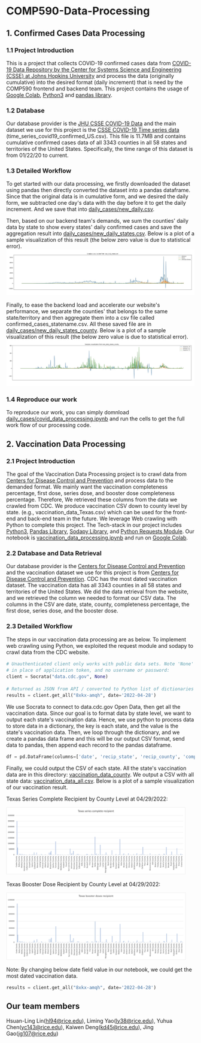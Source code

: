 # COMP590-Data-Processing
## 1. Confirmed Cases Data Processing
### 1.1 Project Introduction
This is a project that collects COVID-19 confirmed cases data from [COVID-19 Data Repository by the Center for Systems Science and Engineering (CSSE) at Johns Hopkins University](https://github.com/CSSEGISandData/COVID-19) 
and process the data (originally cumulative) into the desired format (daily increment) 
that is need by the COMP590 frontend and backend team. This project contains the usage of 
[Google Colab](https://colab.research.google.com/), [Python3](https://www.python.org/) 
and [pandas library](https://pandas.pydata.org/).

### 1.2 Database
Our database provider is the [JHU CSSE COVID-19 Data](https://github.com/CSSEGISandData/COVID-19) 
and the main dataset we use for this project is the [CSSE COVID-19 Time series data](https://github.com/CSSEGISandData/COVID-19/blob/master/csse_covid_19_data/csse_covid_19_time_series/time_series_covid19_confirmed_US.csv)
(time_series_covid19_confirmed_US.csv). This file is 11.7MB and contains cumulative confirmed 
cases data of all 3343 counties in all 58 states and territories of the United States. Specifically, 
the time range of this dataset is from 01/22/20 to current.

### 1.3 Detailed Workflow
To get started with our data processing, we firstly downloaded the dataset using pandas then directly 
converted the dataset into a pandas dataframe. Since that the original data is in cumulative form, and we 
desired the daily form, we subtracted one day's data with the day before it to get the daily increment. 
And we save that into [daily_cases/new_daily.csv](https://github.com/NUMBKV/COMP590-Data-Processing/blob/2f3621c39b0d5599fa7ba75eee4e8fb67c5e4a4d/daily_cases/new_daily_all.csv).

Then, based on our backend team's demands, we sum the counties' daily data by state to show every states' daily 
confirmed cases and save the aggregation result into [daily_cases/new_daily_states.csv](https://github.com/NUMBKV/COMP590-Data-Processing/blob/2f3621c39b0d5599fa7ba75eee4e8fb67c5e4a4d/daily_cases/new_daily_states.csv). 
Below is a plot of a sample visualization of this result (the below zero value is due to statistical error).
![Samples visualization from new_daily_states.csv](daily_cases/state.jpeg)

Finally, to ease the backend load and accelerate our website's performance, we separate the counties' that belongs to the same state/territory and then 
aggregate them into a csv file called confirmed_cases_statename.csv. 
All these saved file are in [daily_cases/new_daily_states_county](https://github.com/NUMBKV/COMP590-Data-Processing/blob/2f3621c39b0d5599fa7ba75eee4e8fb67c5e4a4d/daily_cases/new_daily_states_county).
Below is a plot of a sample visualization of this result (the below zero value is due to statistical error).
![Samples visualization from new_daily_states_county](daily_cases/county.jpeg)

### 1.4 Reproduce our work
To reproduce our work, you can simply domnload [daily_cases/covid_data_processing.ipynb](https://github.com/NUMBKV/COMP590-Data-Processing/blob/main/daily_cases/covid_data_processing.ipynb) and run the cells to get the full work flow of our processing code.

## 2. Vaccination Data Processing
### 2.1 Project Introduction
The goal of the Vaccination Data Processing project is to crawl data from [Centers for Disease Control and Prevention](https://www.cdc.gov/)
and process data to the demanded format.
We mainly want the vaccination completeness percentage, first dose, series dose,
and booster dose completeness percentage. Therefore, We retrieved these columns from the data we crawled from CDC.
We produce vaccination CSV down to county level by state. (e.g., vaccination_data_Texas.csv) which can be used for the front-end and back-end team in the future. We leverage Web crawling with Python to complete this project.
The Tech-stack in our project includes [Python3](https://www.python.org/), [Pandas Library](https://pandas.pydata.org/),
[Sodapy Library](https://pypi.org/project/sodapy/0.1.4/), and [Python Requests Module](https://docs.python-requests.org/).
Our notebook is [vaccination_data_processing.ipynb](https://github.com/NUMBKV/COMP590-Data-Processing/blob/main/vaccination/vaccination_data_processing.ipynb) and run on [Google Colab](https://colab.research.google.com/).


### 2.2 Database and Data Retrieval
Our database provider is the [Centers for Disease Control and Prevention](https://www.cdc.gov/)
and the vaccination dataset we use for this project is from [Centers for Disease Control and Prevention](https://data.cdc.gov/Vaccinations/COVID-19-Vaccinations-in-the-United-States-County/8xkx-amqh).
CDC has the most dated vaccination dataset. The vaccination data has all 3343 counties in all 58 states and territories of the United States.
We did the data retrieval from the website, and we retrieved the column we needed to format our CSV data.
The columns in the CSV are date, state, county, completeness percentage, the first dose, series dose, and the booster dose.


### 2.3 Detailed Workflow
The steps in our vaccination data processing are as below. To implement web crawling using Python, 
we exploited the request module and sodapy to crawl data from the CDC website.
```python
# Unauthenticated client only works with public data sets. Note 'None'
# in place of application token, and no username or password:
client = Socrata("data.cdc.gov", None)

# Returned as JSON from API / converted to Python list of dictionaries by sodapy.
results = client.get_all("8xkx-amqh", date='2022-04-28')
```
We use Socrata to connect to data.cdc.gov Open Data, then get all the vaccination data.
Since our goal is to format data by state level, we want to output each state's vaccination data.
Hence, we use python to process data to store data in a dictionary, the key is each state, and the value is the state's vaccination data.
Then, we loop through the dictionary, and we create a pandas data frame and
this will be our output CSV format, send data to pandas,
then append each record to the pandas dataframe.
```python
df = pd.DataFrame(columns=['date', 'recip_state', 'recip_county', 'completeness_pct', 'administered_dose1_recip', 'series_complete_yes', 'booster_doses'])
```
Finally, we could output the CSV of each state. All the state's vaccination data are in this directory:
[vaccination_data_county](https://github.com/NUMBKV/COMP590-Data-Processing/tree/main/vaccination/vaccination_data_county).
We output a CSV with all state data: [vaccination_data_all.csv](https://github.com/NUMBKV/COMP590-Data-Processing/blob/main/vaccination/vaccination_data_all.csv).
Below is a plot of a sample visualization of our vaccination result.

Texas Series Complete Recipient by County Level at 04/29/2022:

<img src="vaccination/Texas_series_complete_recipient.jpg" width="480" height="180" />

Texas Booster Dose Recipient by County Level at 04/29/2022:

<img src="vaccination/Texas_booster_dose_recipient.jpg" width="480" height="180" />

Note: By changing below date field value in our notebook, we could get the most dated vaccination data.
```python
results = client.get_all("8xkx-amqh", date='2022-04-28')
```

## Our team members
Hsuan-Ling Lin([hl94@rice.edu](mailto:hl94@rice.edu)), Liming Yao([ly38@rice.edu](mailto:ly38@rice.edu)), Yuhua Chen([yc143@rice.edu](mailto:yc143@rice.edu)), Kaiwen Deng([kd45@rice.edu](mailto:kd45@rice.edu)), Jing Gao([jg107@rice.edu](mailto:jg107@rice.edu))
